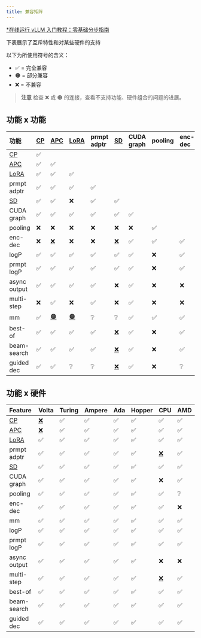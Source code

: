 ```yaml
---
title: 兼容矩阵
---
```


[\*在线运行 vLLM 入门教程：零基础分步指南](https://openbayes.com/console/public/tutorials/rXxb5fZFr29?utm_source=vLLM-CNdoc&utm_medium=vLLM-CNdoc-V1&utm_campaign=vLLM-CNdoc-V1-25ap)

下表展示了互斥特性和对某些硬件的支持

以下为所使用符号的含义：

- ✅ = 完全兼容
- 🟠 = 部分兼容
- ❌ = 不兼容

> **注意**
> 检查 ❌ 或 🟠 的连接，查看不支持功能、硬件组合的问题的进展。

## 功能 x 功能

| 功能                                                                                                  | [CP](https://docs.vllm.ai/en/latest/performance/optimization.html#chunked-prefill) | [APC](https://docs.vllm.ai/en/latest/features/automatic_prefix_caching.html#automatic-prefix-caching) | [LoRA](https://docs.vllm.ai/en/latest/features/lora.html#lora-adapter) | prmpt adptr | [SD](https://docs.vllm.ai/en/latest/features/spec_decode.html) | CUDA graph | pooling | enc-dec | logP | prmpt logP | async output | multi-step                                              | mm  | best-of | beam-search | guided dec |
| :---------------------------------------------------------------------------------------------------- | :--------------------------------------------------------------------------------- | :---------------------------------------------------------------------------------------------------- | :--------------------------------------------------------------------- | :---------- | :------------------------------------------------------------- | :--------- | :------ | :------ | :--- | :--------- | :----------- | :------------------------------------------------------ | :-- | :------ | :---------- | :--------- |
| [CP](https://docs.vllm.ai/en/latest/performance/optimization.html#chunked-prefill)                    | ✅                                                                                 |                                                                                                       |                                                                        |             |                                                                |            |         |         |      |            |              |                                                         |     |         |             |            |
| [APC](https://docs.vllm.ai/en/latest/features/automatic_prefix_caching.html#automatic-prefix-caching) | ✅                                                                                 | ✅                                                                                                    |                                                                        |             |                                                                |            |         |         |      |            |              |                                                         |     |         |             |            |
| [LoRA](https://docs.vllm.ai/en/latest/features/lora.html#lora-adapter)                                | ✅                                                                                 | ✅                                                                                                    | ✅                                                                     |             |                                                                |            |         |         |      |            |              |                                                         |     |         |             |            |
| prmpt adptr                                                                                           | ✅                                                                                 | ✅                                                                                                    | ✅                                                                     | ✅          |                                                                |            |         |         |      |            |              |                                                         |     |         |             |            |
| [SD](https://docs.vllm.ai/en/latest/features/spec_decode.html)                                        | ✅                                                                                 | ✅                                                                                                    | ❌                                                                     | ✅          | ✅                                                             |            |         |         |      |            |              |                                                         |     |         |             |            |
| CUDA graph                                                                                            | ✅                                                                                 | ✅                                                                                                    | ✅                                                                     | ✅          | ✅                                                             | ✅         |         |         |      |            |              |                                                         |     |         |             |            |
| pooling                                                                                               | ❌                                                                                 | ❌                                                                                                    | ❌                                                                     | ❌          | ❌                                                             | ❌         | ✅      |         |      |            |              |                                                         |     |         |             |            |
| enc-dec                                                                                               | ❌                                                                                 | [❌](https://github.com/vllm-project/vllm/issues/7366#)                                               | ❌                                                                     | ❌          | [❌](https://github.com/vllm-project/vllm/issues/7366#)        | ✅         | ✅      | ✅      |      |            |              |                                                         |     |         |             |            |
| logP                                                                                                  | ✅                                                                                 | ✅                                                                                                    | ✅                                                                     | ✅          | ✅                                                             | ✅         | ❌      | ✅      | ✅   |            |              |                                                         |     |         |             |            |
| prmpt logP                                                                                            | ✅                                                                                 | ✅                                                                                                    | ✅                                                                     | ✅          | ✅                                                             | ✅         | ❌      | ✅      | ✅   | ✅         |              |                                                         |     |         |             |            |
| async output                                                                                          | ✅                                                                                 | ✅                                                                                                    | ✅                                                                     | ✅          | ❌                                                             | ✅         | ❌      | ❌      | ✅   | ✅         | ✅           |                                                         |     |         |             |            |
| multi-step                                                                                            | ❌                                                                                 | ✅                                                                                                    | ❌                                                                     | ✅          | ❌                                                             | ✅         | ❌      | ❌      | ✅   | ✅         | ✅           | ✅                                                      |     |         |             |            |
| mm                                                                                                    | ✅                                                                                 | [🟠](https://github.com/vllm-project/vllm/pull/8348#)                                                 | [🟠](https://github.com/vllm-project/vllm/pull/4194#)                  | ❔          | ❔                                                             | ✅         | ✅      | ✅      | ✅   | ✅         | ✅           | ❔                                                      | ✅  |         |             |            |
| best-of                                                                                               | ✅                                                                                 | ✅                                                                                                    | ✅                                                                     | ✅          | [❌](https://github.com/vllm-project/vllm/issues/6137#)        | ✅         | ❌      | ✅      | ✅   | ✅         | ❔           | [❌](https://github.com/vllm-project/vllm/issues/7968#) | ✅  | ✅      |             |            |
| beam-search                                                                                           | ✅                                                                                 | ✅                                                                                                    | ✅                                                                     | ✅          | [❌](https://github.com/vllm-project/vllm/issues/6137#)        | ✅         | ❌      | ✅      | ✅   | ✅         | ❔           | [❌](https://github.com/vllm-project/vllm/issues/7968#) | ❔  | ✅      | ✅          |            |
| guided dec                                                                                            | ✅                                                                                 | ✅                                                                                                    | ❔                                                                     | ❔          | [❌](https://github.com/vllm-project/vllm/issues/11484#)       | ✅         | ❌      | ❔      | ✅   | ✅         | ✅           | [❌](https://github.com/vllm-project/vllm/issues/9893#) | ❔  | ✅      | ✅          | ✅         |

## 功能 x 硬件

| Feature                                                                                               | Volta                                                   | Turing | Ampere | Ada | Hopper | CPU                                                     | AMD |
| :---------------------------------------------------------------------------------------------------- | :------------------------------------------------------ | :----- | :----- | :-- | :----- | :------------------------------------------------------ | :-- |
| [CP](https://docs.vllm.ai/en/latest/performance/optimization.html#chunked-prefill)                    | [❌](https://github.com/vllm-project/vllm/issues/2729#) | ✅     | ✅     | ✅  | ✅     | ✅                                                      | ✅  |
| [APC](https://docs.vllm.ai/en/latest/features/automatic_prefix_caching.html#automatic-prefix-caching) | [❌](https://github.com/vllm-project/vllm/issues/3687#) | ✅     | ✅     | ✅  | ✅     | ✅                                                      | ✅  |
| [LoRA](https://docs.vllm.ai/en/latest/features/lora.html#lora-adapter)                                | ✅                                                      | ✅     | ✅     | ✅  | ✅     | ✅                                                      | ✅  |
| prmpt adptr                                                                                           | ✅                                                      | ✅     | ✅     | ✅  | ✅     | [❌](https://github.com/vllm-project/vllm/issues/8475#) | ✅  |
| [SD](https://docs.vllm.ai/en/latest/features/spec_decode.html)                                        | ✅                                                      | ✅     | ✅     | ✅  | ✅     | ✅                                                      | ✅  |
| CUDA graph                                                                                            | ✅                                                      | ✅     | ✅     | ✅  | ✅     | ❌                                                      | ✅  |
| pooling                                                                                               | ✅                                                      | ✅     | ✅     | ✅  | ✅     | ✅                                                      | ❔  |
| enc-dec                                                                                               | ✅                                                      | ✅     | ✅     | ✅  | ✅     | ✅                                                      | ❌  |
| mm                                                                                                    | ✅                                                      | ✅     | ✅     | ✅  | ✅     | ✅                                                      | ✅  |
| logP                                                                                                  | ✅                                                      | ✅     | ✅     | ✅  | ✅     | ✅                                                      | ✅  |
| prmpt logP                                                                                            | ✅                                                      | ✅     | ✅     | ✅  | ✅     | ✅                                                      | ✅  |
| async output                                                                                          | ✅                                                      | ✅     | ✅     | ✅  | ✅     | ❌                                                      | ❌  |
| multi-step                                                                                            | ✅                                                      | ✅     | ✅     | ✅  | ✅     | [❌](https://github.com/vllm-project/vllm/issues/8477#) | ✅  |
| best-of                                                                                               | ✅                                                      | ✅     | ✅     | ✅  | ✅     | ✅                                                      | ✅  |
| beam-search                                                                                           | ✅                                                      | ✅     | ✅     | ✅  | ✅     | ✅                                                      | ✅  |
| guided dec                                                                                            | ✅                                                      | ✅     | ✅     | ✅  | ✅     | ✅                                                      | ✅  |
